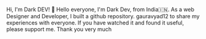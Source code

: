 Hi, I'm Dark DEV! 👋
Hello everyone, I'm Dark Dev, from India🇮🇳. As a web Designer and Developer, I built a github repository. gauravyad12 to share my experiences with everyone. If you have watched it and found it useful, please support me. Thank you very much












